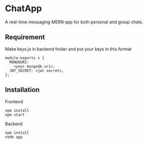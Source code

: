 # ChatApp
A real-time messaging MERN app for both personal and group chats.

## Requirement
Make keys.js in backend folder and put your keys in this format
```
module.exports = {
  MONGOURI:
    <your mongodb uri>,
  JWT_SECRET: <jwt secret>,
};
```

## Installation

Frontend
```
npm install
npm start
```

Backend
```
npm install
node app
```
